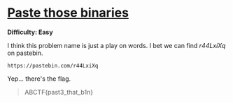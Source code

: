 # [Paste those binaries](https://ctflearn.com/problems/126)

**Difficulty: Easy**

I think this problem name is just a play on words. I bet we can find *r44LxiXq* on 
pastebin.

`https://pastebin.com/r44LxiXq`

Yep... there's the flag.

> ABCTF{past3_that_b1n}
